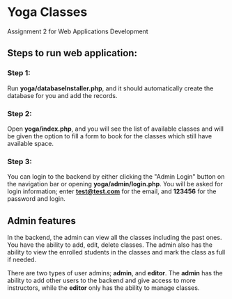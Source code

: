 # Yoga Classes
Assignment 2 for Web Applications Development

## Steps to run web application:

### Step 1: 
Run <b>yoga/databaseInstaller.php</b>, and it should automatically create the database for you and add the records.

### Step 2:
Open <b>yoga/index.php</b>, and you will see the list of available classes and will be given the option to fill a form to book for the classes which still have available space.

### Step 3:
You can login to the backend by either clicking the "Admin Login" button on the navigation bar or opening <b>yoga/admin/login.php</b>. You will be asked for login information; enter <b>test@test.com</b> for the email, and <b>123456</b> for the password and login.

## Admin features

In the backend, the admin can view all the classes including the past ones. You have the ability to add, edit, delete classes. The admin also has the ability to view the enrolled students in the classes and mark the class as full if needed. 

There are two types of user admins; <b>admin</b>, and <b>editor</b>. The <b>admin</b> has the ability to add other users to the backend and give access to more instructors, while the <b>editor</b> only has the ability to manage classes. 
